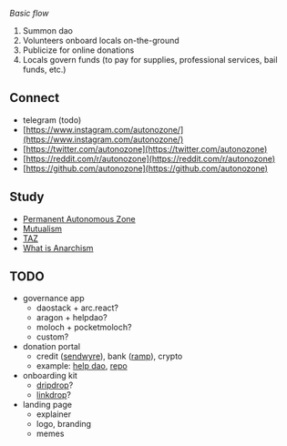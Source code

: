 *Basic flow*

1. Summon dao
2. Volunteers onboard locals on-the-ground
3. Publicize for online donations
4. Locals govern funds (to pay for supplies, professional services, bail funds, etc.)

## Connect

- telegram (todo)
- [https://www.instagram.com/autonozone/](https://www.instagram.com/autonozone/)
- [https://twitter.com/autonozone](https://twitter.com/autonozone)
- [https://reddit.com/r/autonozone](https://reddit.com/r/autonozone)
- [https://github.com/autonozone](https://github.com/autonozone)

## Study

- [Permanent Autonomous Zone](https://en.wikipedia.org/wiki/Permanent_autonomous_zone)
- [Mutualism](https://en.wikipedia.org/wiki/Mutualism_(economic_theory))
- [TAZ](https://www.youtube.com/watch?v=dK83oKv81SQ)
- [What is Anarchism](https://www.youtube.com/watch?v=ZzEl5RIMp7M&list=PLCcemL_x8RtdtFuib1Wl6VwyuYOEDb5Wv&index=1)

## TODO
- governance app
  - daostack + arc.react?
  - aragon + helpdao?
  - moloch + pocketmoloch?
  - custom?
- donation portal
  - credit ([sendwyre](https://www.sendwyre.com/)), bank ([ramp](https://instant.ramp.network/)), crypto
  - example: [help dao](https://app.helpdao.org/squad/5ebaea25da66150012012ec2), [repo](https://github.com/helpdao/donation-portal)
- onboarding kit
  - [dripdrop](https://github.com/lexDAO/dripDrop)?
  - [linkdrop](https://linkdrop.io/)?
- landing page
  - explainer
  - logo, branding
  - memes
